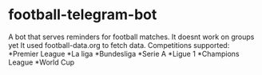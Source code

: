 # football-telegram-bot

A bot that serves reminders for football matches. It doesnt work on groups yet
It used football-data.org to fetch data. 
Competitions supported:
*Premier League
*La liga
*Bundesliga
*Serie A
*Ligue 1
*Champions League
*World Cup
